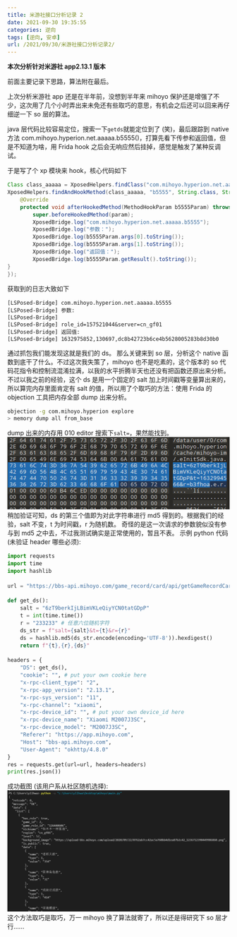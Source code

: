 ```yaml
---
title: 米游社接口分析记录 2
date: 2021-09-30 19:35:55
categories: 逆向
tags: [逆向, 安卓]
url: /2021/09/30/米游社接口分析记录2/
---
```


**本次分析针对米游社 app2.13.1 版本**

前面主要记录下思路，算法附在最后。

上次分析米游社 app 还是在半年前，没想到半年来 mihoyo 保护还是增强了不少，这次用了几个小时弄出来未免还有些取巧的意思，有机会之后还可以回来再仔细逆一下 so 层的算法。

java 层代码比较容易定位，搜索一下`getds`就能定位到了 (笑)，最后跟踪到 native 方法 com.mihoyo.hyperion.net.aaaaa.b5555()，打算先看下传参和返回值，但是不知道为啥，用 Frida hook 之后会无响应然后挂掉，感觉是触发了某种反调试。  
<!-- more -->
于是写了个 xp 模块来 hook，核心代码如下

```java
Class class_aaaaa = XposedHelpers.findClass("com.mihoyo.hyperion.net.aaaaa", cl);
XposedHelpers.findAndHookMethod(class_aaaaa, "b5555", String.class, String.class, new XC_MethodHook() {
    @Override
    protected void afterHookedMethod(MethodHookParam b5555Param) throws Throwable {
        super.beforeHookedMethod(param);
        XposedBridge.log("com.mihoyo.hyperion.net.aaaaa.b5555");
        XposedBridge.log("参数：");
        XposedBridge.log(b5555Param.args[0].toString());
        XposedBridge.log(b5555Param.args[1].toString());
        XposedBridge.log("返回值：");
        XposedBridge.log(b5555Param.getResult().toString());
}
});
```

获取到的日志大致如下

```text
[LSPosed-Bridge] com.mihoyo.hyperion.net.aaaaa.b5555
[LSPosed-Bridge] 参数:
[LSPosed-Bridge]
[LSPosed-Bridge] role_id=157521044&server=cn_gf01
[LSPosed-Bridge] 返回值:
[LSPosed-Bridge] 1632975852,130697,dc8b42723b6ce4b5628005283b8d30b0
```

通过抓包我们能发现这就是我们的 ds。
那么关键来到 so 层，分析这个 native 函数到底干了什么。不过这次我失策了，mihoyo 也不是吃素的，这个版本的 so 代码花指令和控制流混淆拉满，以我的水平折腾半天也还没有把函数还原出来分析。  
不过以我之前的经验，这个 ds 是用一个固定的 salt 加上时间戳等变量算出来的，所以算完内存里面肯定有 salt 的值，所以用了个取巧的方法：使用 Frida 的 objection 工具把内存全部 dump 出来分析。

```bash
objection -g com.mihoyo.hyperion explore
> memory dump all from_base
```

dump 出来的内存用 010 editor 搜索下`salt=`，果然能找到。
![](米游社接口分析记录2/1633003588907.png)
稍加验证可知，ds 的第三个值即为对此字符串进行 md5 得到的。根据我们的经验，salt 不变，t 为时间戳，r 为随机数。
奇怪的是这一次请求的参数貌似没有参与到 md5 之中去，不过我测试确实是正常使用的，暂且不表。
示例 python 代码 (未验证 header 哪些必须):

```python
import requests
import time
import hashlib

url = "https://bbs-api.mihoyo.com/game_record/card/api/getGameRecordCard?uid=210749580"

def get_ds():
    salt = "6zT9berkIjLBimVKLeQiyYCN0tatGDpP"
    t = int(time.time())
    r = "233233" # 任意六位随机字符
    ds_str = f"salt={salt}&t={t}&r={r}"
    ds = hashlib.md5(ds_str.encode(encoding='UTF-8')).hexdigest()
    return f"{t},{r},{ds}"

headers = {
    "DS": get_ds(),
    "cookie": "", # put your own cookie here
    "x-rpc-client_type": "2",
    "x-rpc-app_version": "2.13.1",
    "x-rpc-sys_version": "11",
    "x-rpc-channel": "xiaomi",
    "x-rpc-device_id": "", # put your own device_id here
    "x-rpc-device_name": "Xiaomi M2007J3SC",
    "x-rpc-device_model": "M2007J3SC",
    "Referer": "https://app.mihoyo.com",
    "Host": "bbs-api.mihoyo.com",
    "User-Agent": "okhttp/4.8.0"
}
res = requests.get(url=url, headers=headers)
print(res.json())
```

成功截图 (该用户系从社区随机选择):
![](米游社接口分析记录2/1633003990358.png)
这个方法取巧是取巧，万一 mihoyo 换了算法就寄了，所以还是得研究下 so 层才行......
